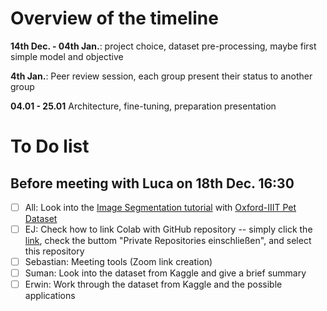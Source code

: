 # Overview of the timeline
**14th Dec. - 04th Jan.**: project choice, dataset pre-processing, maybe first simple model and objective

**4th Jan.**: Peer review session, each group present their status to another group

**04.01 - 25.01** Architecture, fine-tuning, preparation presentation

# To Do list
## Before meeting with Luca on 18th Dec. 16:30
- [ ] All: Look into the [Image Segmentation tutorial](https://www.tensorflow.org/tutorials/images/segmentation) with [Oxford-IIIT Pet Dataset](https://www.robots.ox.ac.uk/~vgg/data/pets/) 
- [ ] EJ: Check how to link Colab with GitHub repository -- simply click the [link](http://colab.research.google.com/github), check the buttom "Private Repositories einschließen", and select this repository
- [ ] Sebastian: Meeting tools (Zoom link creation)
- [ ] Suman: Look into the dataset from Kaggle and give a brief summary
- [ ] Erwin: Work through the dataset from Kaggle and the possible applications
